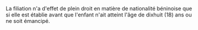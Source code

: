 La filiation n'a d'effet de plein droit en matière de nationalité béninoise que si elle est établie avant que l'enfant n'ait atteint l'âge de dixhuit (18) ans ou ne soit émancipé.
